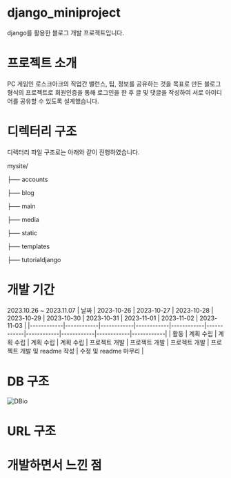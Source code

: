 # django_miniproject
django를 활용한 블로그 개발 프로젝트입니다.

# 프로젝트 소개
PC 게임인 로스크아크의 직업간 밸런스, 팁, 정보를 공유하는 것을 목표로 만든 블로그 형식의 프로젝트로
회원인증을 통해 로그인을 한 후 글 및 댓글을 작성하여 서로 아이디어를 공유할 수 있도록 설계했습니다.

# 디렉터리 구조
디렉터리 파일 구조로는 아래와 같이 진행하였습니다.

mysite/

├── accounts

├── blog

├── main

├── media

├── static

├── templates

├── tutorialdjango

# 개발 기간
2023.10.26 ~ 2023.11.07
| 날짜       | 2023-10-26 | 2023-10-27 | 2023-10-28 | 2023-10-29 | 2023-10-30 | 2023-10-31 | 2023-11-01 | 2023-11-02 | 2023-11-03 |
|------------|------------|------------|------------|------------|------------|------------|------------|------------|------------|
| 활동       | 계획 수립  | 계획 수립  | 계획 수립  | 계획 수립  | 프로젝트 개발 | 프로젝트 개발 | 프로젝트 개발 | 프로젝트 개발 및 readme 작성 | 수정 및 readme 마무리 |



# DB 구조
![DBio](https://github.com/mintcookie-park/django_miniproject/assets/79849531/22d95a53-f908-4d31-8c49-7ec3a56cb28e)


# URL 구조


# 개발하면서 느낀 점
